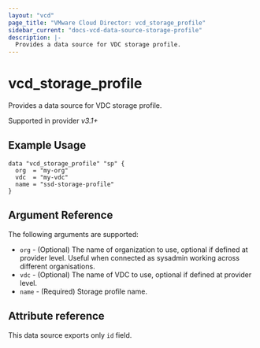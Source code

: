 ```yaml
---
layout: "vcd"
page_title: "VMware Cloud Director: vcd_storage_profile"
sidebar_current: "docs-vcd-data-source-storage-profile"
description: |-
  Provides a data source for VDC storage profile.
---
```


# vcd\_storage\_profile

Provides a data source for VDC storage profile.

Supported in provider *v3.1+*


## Example Usage

```hcl
data "vcd_storage_profile" "sp" {
  org  = "my-org"
  vdc  = "my-vdc"
  name = "ssd-storage-profile"
}
```

## Argument Reference

The following arguments are supported:

* `org` - (Optional) The name of organization to use, optional if defined at provider level. Useful when connected as sysadmin working across different organisations.
* `vdc` - (Optional) The name of VDC to use, optional if defined at provider level.
* `name` - (Required) Storage profile name.

## Attribute reference

This data source exports only `id` field.
